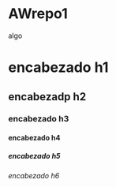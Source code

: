 # AWrepo1
algo


# encabezado h1
## encabezadp h2
### encabezado h3
#### encabezado h4
##### encabezado h5  
###### encabezado h6
